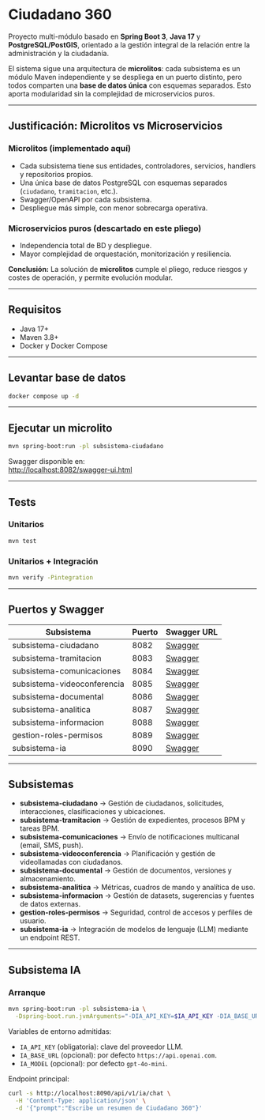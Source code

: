 # Ciudadano 360

Proyecto multi-módulo basado en **Spring Boot 3**, **Java 17** y **PostgreSQL/PostGIS**, orientado a la gestión integral de la relación entre la administración y la ciudadanía.

El sistema sigue una arquitectura de **microlitos**: cada subsistema es un módulo Maven independiente y se despliega en un puerto distinto, pero todos comparten una **base de datos única** con esquemas separados. Esto aporta modularidad sin la complejidad de microservicios puros.

---

## Justificación: Microlitos vs Microservicios

### Microlitos (implementado aquí)
- Cada subsistema tiene sus entidades, controladores, servicios, handlers y repositorios propios.
- Una única base de datos PostgreSQL con esquemas separados (`ciudadano`, `tramitacion`, etc.).
- Swagger/OpenAPI por cada subsistema.
- Despliegue más simple, con menor sobrecarga operativa.

### Microservicios puros (descartado en este pliego)
- Independencia total de BD y despliegue.
- Mayor complejidad de orquestación, monitorización y resiliencia.

**Conclusión:** La solución de **microlitos** cumple el pliego, reduce riesgos y costes de operación, y permite evolución modular.

---

## Requisitos

- Java 17+
- Maven 3.8+
- Docker y Docker Compose

---

## Levantar base de datos

```bash
docker compose up -d
```

---

## Ejecutar un microlito

```bash
mvn spring-boot:run -pl subsistema-ciudadano
```

Swagger disponible en:  
[http://localhost:8082/swagger-ui.html](http://localhost:8082/swagger-ui.html)

---

## Tests

### Unitarios

```bash
mvn test
```

### Unitarios + Integración

```bash
mvn verify -Pintegration
```

---

## Puertos y Swagger

| Subsistema                     | Puerto | Swagger URL |
|--------------------------------|--------|-------------|
| subsistema-ciudadano           | 8082   | [Swagger](http://localhost:8082/swagger-ui.html) |
| subsistema-tramitacion         | 8083   | [Swagger](http://localhost:8083/swagger-ui.html) |
| subsistema-comunicaciones      | 8084   | [Swagger](http://localhost:8084/swagger-ui.html) |
| subsistema-videoconferencia    | 8085   | [Swagger](http://localhost:8085/swagger-ui.html) |
| subsistema-documental          | 8086   | [Swagger](http://localhost:8086/swagger-ui.html) |
| subsistema-analitica           | 8087   | [Swagger](http://localhost:8087/swagger-ui.html) |
| subsistema-informacion         | 8088   | [Swagger](http://localhost:8088/swagger-ui.html) |
| gestion-roles-permisos         | 8089   | [Swagger](http://localhost:8089/swagger-ui.html) |
| subsistema-ia                  | 8090   | [Swagger](http://localhost:8090/swagger-ui.html) |

---

## Subsistemas

- **subsistema-ciudadano** → Gestión de ciudadanos, solicitudes, interacciones, clasificaciones y ubicaciones.
- **subsistema-tramitacion** → Gestión de expedientes, procesos BPM y tareas BPM.
- **subsistema-comunicaciones** → Envío de notificaciones multicanal (email, SMS, push).
- **subsistema-videoconferencia** → Planificación y gestión de videollamadas con ciudadanos.
- **subsistema-documental** → Gestión de documentos, versiones y almacenamiento.
- **subsistema-analitica** → Métricas, cuadros de mando y analítica de uso.
- **subsistema-informacion** → Gestión de datasets, sugerencias y fuentes de datos externas.
- **gestion-roles-permisos** → Seguridad, control de accesos y perfiles de usuario.
- **subsistema-ia** → Integración de modelos de lenguaje (LLM) mediante un endpoint REST.

---

## Subsistema IA

### Arranque

```bash
mvn spring-boot:run -pl subsistema-ia \
  -Dspring-boot.run.jvmArguments="-DIA_API_KEY=$IA_API_KEY -DIA_BASE_URL=${IA_BASE_URL:-https://api.openai.com} -DIA_MODEL=${IA_MODEL:-gpt-4o-mini}"
```

Variables de entorno admitidas:

- `IA_API_KEY` (obligatoria): clave del proveedor LLM.
- `IA_BASE_URL` (opcional): por defecto `https://api.openai.com`.
- `IA_MODEL` (opcional): por defecto `gpt-4o-mini`.

Endpoint principal:

```bash
curl -s http://localhost:8090/api/v1/ia/chat \
  -H 'Content-Type: application/json' \
  -d '{"prompt":"Escribe un resumen de Ciudadano 360"}'
```

